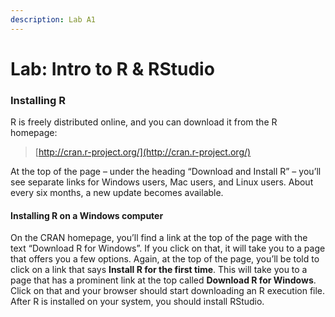 ```yaml
---
description: Lab A1
---
```


# Lab: Intro to R & RStudio

### Installing R

R is freely distributed online, and you can download it from the R homepage:

> [http://cran.r-project.org/](http://cran.r-project.org/)

At the top of the page – under the heading “Download and Install R” – you’ll see separate links for Windows users, Mac users, and Linux users. About every six months, a new update becomes available.&#x20;

#### Installing R on a Windows computer

On the CRAN homepage, you’ll find a link at the top of the page with the text “Download R for Windows”. If you click on that, it will take you to a page that offers you a few options. Again, at the top of the page, you’ll be told to click on a link that says **Install R for the first time**. This will take you to a page that has a prominent link at the top called **Download R for Windows**. Click on that and your browser should start downloading an R execution file. After R is installed on your system, you should install RStudio.
